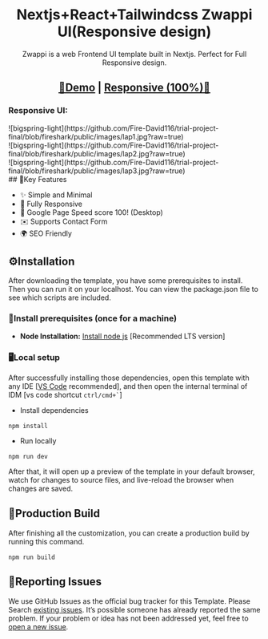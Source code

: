 <h1 align=center>Nextjs+React+Tailwindcss Zwappi UI(Responsive design)</h1> 
<p align=center>Zwappi is a web Frontend UI template built in Nextjs. Perfect for Full Responsive design.</p>
<h2 align="center"> <a target="_blank" href="https://bigspring-light-nextjs.vercel.app/" rel="nofollow">👀Demo</a> | <a  target="_blank" href="https://davide-trial-project.vercel.app//">Responsive (100%)🚀</a>
</h2>

<h3>Responsive UI:</h3>
![bigspring-light](https://github.com/Fire-David116/trial-project-final/blob/fireshark/public/images/lap1.jpg?raw=true)<br />
![bigspring-light](https://github.com/Fire-David116/trial-project-final/blob/fireshark/public/images/lap2.jpg?raw=true)<br />
![bigspring-light](https://github.com/Fire-David116/trial-project-final/blob/fireshark/public/images/lap3.jpg?raw=true)<br />
## 🔑Key Features

- ✨ Simple and Minimal
- 📱 Fully Responsive
- 🚀 Google Page Speed score 100! (Desktop)
- ✉️ Supports Contact Form
- 🌍 SEO Friendly

<!-- installation -->
## ⚙️Installation

After downloading the template, you have some prerequisites to install. Then you can run it on your localhost. You can view the package.json file to see which scripts are included.

### 🔧Install prerequisites (once for a machine)

* **Node Installation:** [Install node js](https://nodejs.org/en/download/) [Recommended LTS version]

### 🖥️Local setup

After successfully installing those dependencies, open this template with any IDE [[VS Code](https://code.visualstudio.com/) recommended], and then open the internal terminal of IDM [vs code shortcut <code>ctrl/cmd+\`</code>]

* Install dependencies

```
npm install
```

* Run locally

```
npm run dev
```

After that, it will open up a preview of the template in your default browser, watch for changes to source files, and live-reload the browser when changes are saved.

## 🔨Production Build

After finishing all the customization, you can create a production build by running this command.

```
npm run build
```

<!-- reporting issue -->
## 🐞Reporting Issues

We use GitHub Issues as the official bug tracker for this Template. Please Search [existing issues](https://github.com/themefisher/bigspring-light-nextjs/issues). It’s possible someone has already reported the same problem.
If your problem or idea has not been addressed yet, feel free to [open a new issue](https://github.com/themefisher/bigspring-light-nextjs/issues).

